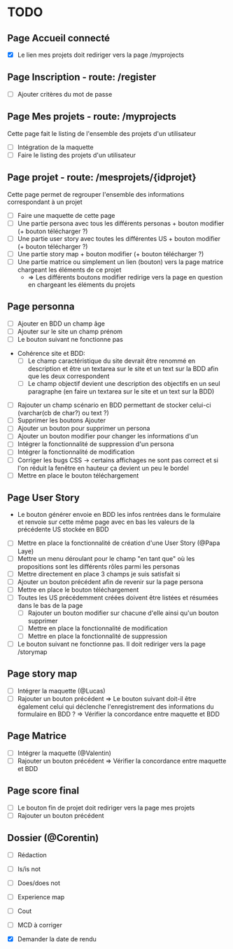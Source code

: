 # TODO

## Page Accueil connecté

- [x] Le lien mes projets doit rediriger vers la page /myprojects

## Page Inscription - route: /register

- [ ] Ajouter critères du mot de passe

## Page Mes projets - route: /myprojects

Cette page fait le listing de l'ensemble des projets d'un utilisateur

- [ ] Intégration de la maquette
- [ ] Faire le listing des projets d'un utilisateur

## Page projet - route: /mesprojets/{idprojet}

Cette page permet de regrouper l'ensemble des informations correspondant à un projet

- [ ] Faire une maquette de cette page
- [ ] Une partie persona avec tous les différents personas + bouton modifier (+ bouton télécharger ?)
- [ ] Une partie user story avec toutes les différentes US + bouton modifier (+ bouton télécharger ?)
- [ ] Une partie story map + bouton modifier (+ bouton télécharger ?)
- [ ] Une partie matrice ou simplement un lien (bouton) vers la page matrice chargeant les éléments de ce projet
  - => Les différents boutons modifier redirige vers la page en question en chargeant les éléments du projets

## Page personna

- [ ] Ajouter en BDD un champ âge
- [ ] Ajouter sur le site un champ prénom
- [ ] Le bouton suivant ne fonctionne pas
- Cohérence site et BDD:
  - [ ] Le champ caractéristique du site devrait être renommé en description et être un textarea sur le site et un text
    sur la BDD afin que les deux correspondent
  - [ ] Le champ objectif devient une description des objectifs en un seul paragraphe (en faire un textarea sur le site
    et un text sur la BDD)

- [ ] Rajouter un champ scénario en BDD permettant de stocker celui-ci (varchar(cb de char?) ou text ?)
- [ ] Supprimer les boutons Ajouter
- [ ] Ajouter un bouton pour supprimer un persona
- [ ] Ajouter un bouton modifier pour changer les informations d'un
- [ ] Intégrer la fonctionnalité de suppression d'un persona
- [ ] Intégrer la fonctionnalité de modification
- [ ] Corriger les bugs CSS -> certains affichages ne sont pas correct et si l'on réduit la fenêtre en hauteur ça
  devient un peu le bordel
- [ ] Mettre en place le bouton téléchargement

## Page User Story

- Le bouton générer envoie en BDD les infos rentrées dans le formulaire et renvoie sur cette même page avec en bas les
  valeurs de la précédente US stockée en BDD
- [ ] Mettre en place la fonctionnalité de création d'une User Story (@Papa Laye)
- [ ] Mettre un menu déroulant pour le champ "en tant que" où les propositions sont les différents rôles parmi les
  personas
- [ ] Mettre directement en place 3 champs je suis satisfait si
- [ ] Ajouter un bouton précédent afin de revenir sur la page persona
- [ ] Mettre en place le bouton téléchargement
- [ ] Toutes les US précédemment créées doivent être listées et résumées dans le bas de la page
    - [ ] Rajouter un bouton modifier sur chacune d'elle ainsi qu'un bouton supprimer
    - [ ] Mettre en place la fonctionnalité de modification
    - [ ] Mettre en place la fonctionnalité de suppression
- [ ] Le bouton suivant ne fonctionne pas. Il doit rediriger vers la page /storymap

## Page story map

- [ ] Intégrer la maquette (@Lucas)
- [ ] Rajouter un bouton précédent => Le bouton suivant doit-il être également celui qui déclenche l'enregistrement des
  informations du formulaire en BDD ? => Vérifier la concordance entre maquette et BDD

## Page Matrice

- [ ] Intégrer la maquette (@Valentin)
- [ ] Rajouter un bouton précédent => Vérifier la concordance entre maquette et BDD

## Page score final

- [ ] Le bouton fin de projet doit rediriger vers la page mes projets
- [ ] Rajouter un bouton précédent

## Dossier (@Corentin)

- [ ] Rédaction
- [ ] Is/is not
- [ ] Does/does not
- [ ] Experience map
- [ ] Cout
- [ ] MCD à corriger
- [x] Demander la date de rendu

